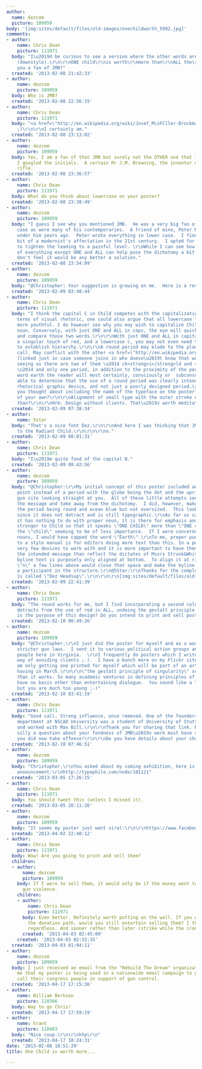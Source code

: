 ```yaml
---
author:
  name: dezcom
  picture: 109959
body: '[img:sites/default/files/old-images/onechildworth_5992.jpg]'
comments:
- author:
    name: Chris Dean
    picture: 111971
  body: "I\u2019d be curious to see a version where the other words aren\u2019t capitalized
    (downstyle).\r\n\r\nONE child\r\nis worth\r\nmore than\r\nALL the\r\nguns on earth.\r\n\r\nAre
    you a fan of JMB?"
  created: '2013-02-08 21:42:33'
- author:
    name: dezcom
    picture: 109959
  body: Who is JMB?
  created: '2013-02-08 22:56:15'
- author:
    name: Chris Dean
    picture: 111971
  body: "<a href=\"http://en.wikipedia.org/wiki/Josef_M\xFCller-Brockmann\">JMB</a>
    ;)\r\n\r\nI certainly am."
  created: '2013-02-08 23:13:02'
- author:
    name: dezcom
    picture: 109959
  body: Yes, I am a fan of that JMB but surely not the OTHER one that I found when
    I googled the initials.  A certain Mr J.M. Browning, the inventor of the automatic
    rifle.
  created: '2013-02-08 23:36:57'
- author:
    name: Chris Dean
    picture: 111971
  body: What do you think about lowercase on your poster?
  created: '2013-02-08 23:38:49'
- author:
    name: dezcom
    picture: 109959
  body: "I guess I see why you mentioned JMB.  He was a very big fan of all lower
    case as were many of his contemporaries.  A friend of mine, Peter Megert apprenticed
    under him years ago.  Peter wrote everything in lower case.  I find it to be a
    bit of a modernist's affectation in the 21st century.  I opted for no descenders
    to tighten the leading to a painful level. \r\nWhile I can see how the lowercase
    of everything except ONE and ALL can help pose the dichotomy a bit stronger, I
    don't feel it would be any better a solution."
  created: '2013-02-08 23:54:09'
- author:
    name: dezcom
    picture: 109959
  body: "@Christopher: Your suggestion is growing on me.  Here is a revised version.\r\n\r\n[img:sites/default/files/old-images/one-child-is-worth-lcSM_5081.png]"
  created: '2013-02-09 03:48:44'
- author:
    name: Chris Dean
    picture: 111971
  body: "I think the capital C in Child competes with the capitalization of ONE. In
    terms of visual rhetoric, one could also argue that all lowercase letters appears
    more youthful. I do however see why you may wish to capitalize Child as a proper
    noun. Conversely, with just ONE and ALL in caps, the eye will quickly isolate
    and compare those two words.\r\n\r\nWith just ONE and ALL in capital letters,
    a singular touch of red, and a lowercase c, you may not even need to use bold
    to establish hierarchy.\r\n\r\nA round period may elude to the planet earth? Tough
    call. May conflict with the other <a href=\"http://en.wikipedia.org/wiki/Tittle\">tittles</a>
    (linked just in case someone joins in who doesn\u2019t know that word yet), but
    seeing as there are two of them \u2014 ch<strong>i</strong>ld and <strong>i</strong>s
    \u2014 and only one period, in addition to the proximity of the period to the
    word earth the reader will most certainly, consciously or  subconsciously, be
    able to determine that the use of a round period was clearly intended to be a
    rhetorical graphic device, and not just a poorly designed period.\r\n\r\nHave
    you thought about including the name of the typeface on the poster? Possibly instead
    of your own?\r\n\r\nAlignment of small type with the outer stroke of the n in
    than?\r\n\r\nHrm. Design without clients. That\u2019s worth meditating on."
  created: '2013-02-09 07:38:34'
- author:
    name: 5star
  body: "That's a nice font Dez.\r\n\r\nAnd here I was thinking that JMB was referring
    to the Radiant Child.\r\n\r\n\r\nn."
  created: '2013-02-09 08:01:31'
- author:
    name: Chris Dean
    picture: 111971
  body: "I\u2019m quite fond of the capital N."
  created: '2013-02-09 08:42:56'
- author:
    name: dezcom
    picture: 109959
  body: "@Christopher:\r\nMy initial concept of this poster included an exclamation
    point instead of a period with the globe being the dot and the upright being a
    gun site looking straight at you.  All of these little attempts seemed to trivialize
    the message and take away from the dichotomy.  I did, however, make one with only
    the period being round and ocean blue but not oversized.  This looks okay as well
    since it does not detract and is still typographic.\r\nAs far as capital C goes,
    it has nothing to do with proper noun, it is there for emphasis and to tie ONE
    stronger to Child so that it speaks \"ONE CHILD\" more than \"ONE child\" with
    the \"child\" seeming to be of less importance.  If I were concerned with proper
    nouns, I would have capped the word \"Earth\".\r\nTo me, proper punctuation according
    to a style manual is for editors doing more text than this. In a poster, you ave
    very few devices to work with and it is more important to have them speak more
    the intended message than reflect the dictates of Mssrs Strunk&White.\r\nThe small
    byline text is purposely only aligned at bottom.  To align it at right with the
    \"n\" a few lines above would close that space and make the byline too active
    a participant in the structure.\r\n@5Star:\r\nThanks for the complement. The typeface
    is called \"Dez Headsup\".\r\n\r\n\r\n[img:sites/default/files/old-images/onechildworth2_3706.jpg]"
  created: '2013-02-09 22:41:39'
- author:
    name: Chris Dean
    picture: 111971
  body: "The round works for me, but I find incorporating a second colour significantly
    detracts from the use of red in ALL, undoing the gestalt principle of singularity.\r\n\r\nWhat
    is the purpose of this design? Do you intend to print and sell posters?"
  created: '2013-02-10 00:49:26'
- author:
    name: dezcom
    picture: 109959
  body: "@Christopher,\r\nI just did the poster for myself and as a way of promoting
    stricter gun laws.  I sent it to various political action groups and to my congress
    people here in Virginia.  \r\nI frequently do posters which I write and design--my
    way of avoiding clients ;-).  I have a bunch more on my Flickr site. http://www.flickr.com/photos/dezcom/sets/72157626216163820/\r\n\r\nI
    am only getting one printed for myself which will be part of an art show I am
    having in March.\r\n\r\n\"the gestalt principle of singularity\" sounds better
    than it works. So many academic ventures in defining principles of human communication
    have no basis other than entertaining dialogue.  You sound like a lost Ulm student
    but you are much too young ;-)"
  created: '2013-02-10 03:41:19'
- author:
    name: Chris Dean
    picture: 111971
  body: "Good call. Strong influence, once removed. One of the founders of the design
    department at NSCAD University was a student of University of Stuttgart IUP Ulm
    and worked with Max Bill.\r\n\r\nThank you for sharing that link. Now I see how
    silly a question about your fondness of JMB\u2019s work must have seemed. I hope
    you did now take offence!\r\n\r\nDo you have details about your show you can share?"
  created: '2013-02-10 07:46:51'
- author:
    name: dezcom
    picture: 109959
  body: "Christopher,\r\nYou asked about my coming exhibition, here is a link to the
    announcement:\r\nhttp://typophile.com/node/101121"
  created: '2013-03-05 17:26:15'
- author:
    name: Chris Dean
    picture: 111971
  body: You should tweet this (unless I missed it).
  created: '2013-03-05 20:11:26'
- author:
    name: dezcom
    picture: 109959
  body: "It seems my poster just went viral:\r\n\r\nhttps://www.facebook.com/photo.php?fbid=10151370822406275&set=a.180479986274.135777.177486166274&type=1&theater"
  created: '2013-04-02 22:40:12'
- author:
    name: Chris Dean
    picture: 111971
  body: Wow! Are you going to print and sell them?
  children:
  - author:
      name: dezcom
      picture: 109959
    body: If I were to sell them, it would only be if the money went to victims of
      gun violence.
    children:
    - author:
        name: Chris Dean
        picture: 111971
      body: Even better. Definitely worth putting on the wall. If you were to follow
        the donation path, would you still entertain selling them? I think you should
        regardless. And sooner rather than later (strike while the iron is hot).
      created: '2013-04-03 02:45:00'
    created: '2013-04-03 02:32:35'
  created: '2013-04-03 01:04:11'
- author:
    name: dezcom
    picture: 109959
  body: I just received an email from the "Rebuild The Dream" organization telling
    me that my poster is being used in a nationwide email campaign to get people to
    call their congress people in support of gun control.
  created: '2013-04-17 17:15:36'
- author:
    name: William Berkson
    picture: 110306
  body: Way to go Chris!
  created: '2013-04-17 17:59:19'
- author:
    name: hrant
    picture: 110403
  body: "Nice coup.\r\n\r\nhhp\r\n"
  created: '2013-04-17 18:24:31'
date: '2013-02-08 18:51:29'
title: One Child is worth more...

---
```

